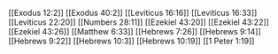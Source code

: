 [[Exodus 12:2]]
[[Exodus 40:2]]
[[Leviticus 16:16]]
[[Leviticus 16:33]]
[[Leviticus 22:20]]
[[Numbers 28:11]]
[[Ezekiel 43:20]]
[[Ezekiel 43:22]]
[[Ezekiel 43:26]]
[[Matthew 6:33]]
[[Hebrews 7:26]]
[[Hebrews 9:14]]
[[Hebrews 9:22]]
[[Hebrews 10:3]]
[[Hebrews 10:19]]
[[1 Peter 1:19]]
